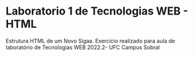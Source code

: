 # Laboratorio 1 de Tecnologias WEB - HTML
Estrutura HTML de um Novo Sigaa.
Exercício realizado para aula de laboratório de Tecnologias WEB 2022.2- UFC Campus Sobral
